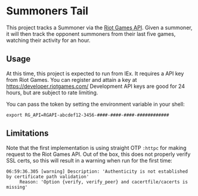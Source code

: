 # Summoners Tail

This project tracks a Summoner via the
[Riot Games API](https://developer.riotgames.com/apis). Given a summoner, it
will then track the opponent summoners from their last five games, watching
their activity for an hour.

## Usage

At this time, this project is expected to run from IEx. It requires a API key
from Riot Games. You can register and attain a key at
https://developer.riotgames.com/
Development API keys are good for 24 hours, but are subject to rate limiting.

You can pass the token by setting the environment variable in your shell:
```shell
export RG_API=RGAPI-abcdef12-3456-####-####-####-############
```

## Limitations

Note that the first implementation is using straight OTP `:httpc` for making
request to the Riot Games API. Out of the box, this does not properly verify
SSL certs, so this will result in a warning when run for the first time:
```
06:59:36.305 [warning] Description: 'Authenticity is not established by certificate path validation'
     Reason: 'Option {verify, verify_peer} and cacertfile/cacerts is missing'
```
